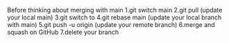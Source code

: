Before thinking about merging with main
1.git switch main
2.git pull (update your local main)
3.git switch to <your branch> 
4.git rebase main (update your local branch with main)
5.git push -u origin <your branch> (update your remote branch)
6.merge and squash on GitHub
7.delete your branch
